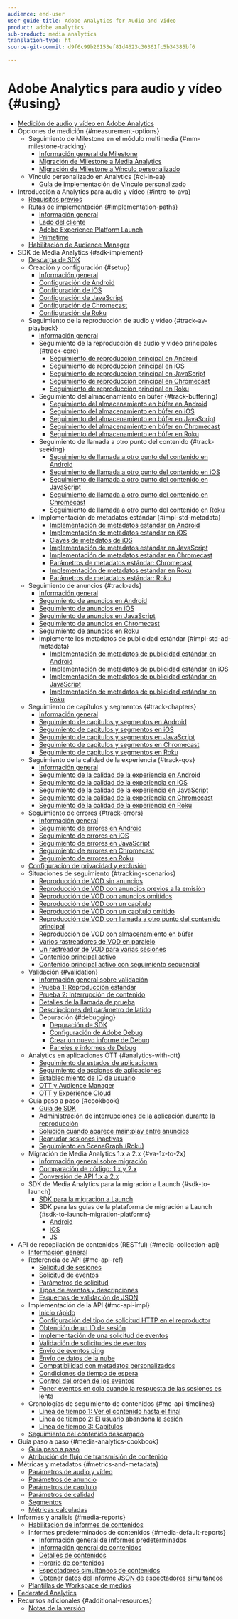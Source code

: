 ```yaml
---
audience: end-user
user-guide-title: Adobe Analytics for Audio and Video
product: adobe analytics
sub-product: media analytics
translation-type: ht
source-git-commit: d9f6c99b26153ef81d4623c30361fc5b34385bf6

---
```



# Adobe Analytics para audio y vídeo {#using}

+ [Medición de audio y vídeo en Adobe Analytics](media-overview.md)
+ Opciones de medición {#measurement-options}
   + Seguimiento de Milestone en el módulo multimedia {#mm-milestone-tracking}
      + [Información general de Milestone](measurement-options/mm-milestone-tracking/milestone-overview.md)
      + [Migración de Milestone a Media Analytics](measurement-options/mm-milestone-tracking/migrate-ms-to-va.md)
      + [Migración de Milestone a Vínculo personalizado](measurement-options/mm-milestone-tracking/migrate-ms-to-cl.md)
   + Vínculo personalizado en Analytics {#cl-in-aa}
      + [Guía de implementación de Vínculo personalizado](measurement-options/cl-in-aa/cl-impl-guide.md)
+ Introducción a Analytics para audio y vídeo {#intro-to-ava}
   + [Requisitos previos](intro-to-ava/prereqs.md)
   + Rutas de implementación {#implementation-paths}
      + [Información general](intro-to-ava/implementation-paths/implementation-paths.md)
      + [Lado del cliente](intro-to-ava/implementation-paths/client-side-path.md)
      + [Adobe Experience Platform Launch](intro-to-ava/implementation-paths/launch-path.md)
      + [Primetime](intro-to-ava/implementation-paths/primetime-path.md)
   + [Habilitación de Audience Manager](intro-to-ava/am-enablement.md)
+ SDK de Media Analytics {#sdk-implement}
   + [Descarga de SDK](sdk-implement/download-sdks.md)
   + Creación y configuración {#setup}
      + [Información general](sdk-implement/setup/setup-overview.md)
      + [Configuración de Android](sdk-implement/setup/set-up-android.md)
      + [Configuración de iOS](sdk-implement/setup/set-up-ios.md)
      + [Configuración de JavaScript](sdk-implement/setup/set-up-js.md)
      + [Configuración de Chromecast ](sdk-implement/setup/set-up-chromecast.md)
      + [Configuración de Roku ](sdk-implement/setup/set-up-roku.md)
   + Seguimiento de la reproducción de audio y vídeo {#track-av-playback}
      + [Información general](sdk-implement/track-av-playback/track-core-overview.md)
      + Seguimiento de la reproducción de audio y vídeo principales {#track-core}
         + [Seguimiento de reproducción principal en Android](sdk-implement/track-av-playback/track-core/track-core-android.md)
         + [Seguimiento de reproducción principal en iOS](sdk-implement/track-av-playback/track-core/track-core-ios.md)
         + [Seguimiento de reproducción principal en JavaScript](sdk-implement/track-av-playback/track-core/track-core-js.md)
         + [Seguimiento de reproducción principal en Chromecast](sdk-implement/track-av-playback/track-core/track-core-chromecast.md)
         + [Seguimiento de reproducción principal en Roku](sdk-implement/track-av-playback/track-core/track-core-roku.md)
      + Seguimiento del almacenamiento en búfer {#track-buffering}
         + [Seguimiento del almacenamiento en búfer en Android](sdk-implement/track-av-playback/track-buffering/track-buffering-android.md)
         + [Seguimiento del almacenamiento en búfer en iOS](sdk-implement/track-av-playback/track-buffering/track-buffering-ios.md)
         + [Seguimiento del almacenamiento en búfer en JavaScript](sdk-implement/track-av-playback/track-buffering/track-buffering-js.md)
         + [Seguimiento del almacenamiento en búfer en Chromecast](sdk-implement/track-av-playback/track-buffering/track-buffering-chromecast.md)
         + [Seguimiento del almacenamiento en búfer en Roku](sdk-implement/track-av-playback/track-buffering/track-buffering-roku.md)
      + Seguimiento de llamada a otro punto del contenido {#track-seeking}
         + [Seguimiento de llamada a otro punto del contenido en Android](sdk-implement/track-av-playback/track-seeking/track-seeking-android.md)
         + [Seguimiento de llamada a otro punto del contenido en iOS](sdk-implement/track-av-playback/track-seeking/track-seeking-ios.md)
         + [Seguimiento de llamada a otro punto del contenido en JavaScript](sdk-implement/track-av-playback/track-seeking/track-seeking-js.md)
         + [Seguimiento de llamada a otro punto del contenido en Chromecast](sdk-implement/track-av-playback/track-seeking/track-seeking-chromecast.md)
         + [Seguimiento de llamada a otro punto del contenido en Roku](sdk-implement/track-av-playback/track-seeking/track-seeking-roku.md)
      + Implementación de metadatos estándar {#impl-std-metadata}
         + [Implementación de metadatos estándar en Android](sdk-implement/track-av-playback/impl-std-metadata/impl-std-metadata-android.md)
         + [Implementación de metadatos estándar en iOS](sdk-implement/track-av-playback/impl-std-metadata/impl-std-metadata-ios.md)
         + [Claves de metadatos de iOS](sdk-implement/track-av-playback/impl-std-metadata/ios-metadata-keys.md)
         + [Implementación de metadatos estándar en JavaScript](sdk-implement/track-av-playback/impl-std-metadata/impl-std-metadata-js.md)
         + [Implementación de metadatos estándar en Chromecast](sdk-implement/track-av-playback/impl-std-metadata/impl-std-metadata-chromecast.md)
         + [Parámetros de metadatos estándar: Chromecast ](sdk-implement/track-av-playback/impl-std-metadata/chromecast-metadata.md)
         + [Implementación de metadatos estándar en Roku](sdk-implement/track-av-playback/impl-std-metadata/impl-std-metadata-roku.md)
         + [Parámetros de metadatos estándar: Roku ](sdk-implement/track-av-playback/impl-std-metadata/roku-metadata.md)
   + Seguimiento de anuncios {#track-ads}
      + [Información general](sdk-implement/track-ads/track-ads-overview.md)
      + [Seguimiento de anuncios en Android](sdk-implement/track-ads/track-ads-android.md)
      + [Seguimiento de anuncios en iOS](sdk-implement/track-ads/track-ads-ios.md)
      + [Seguimiento de anuncios en JavaScript](sdk-implement/track-ads/track-ads-js.md)
      + [Seguimiento de anuncios en Chromecast](sdk-implement/track-ads/track-ads-chromecast.md)
      + [Seguimiento de anuncios en Roku](sdk-implement/track-ads/track-ads-roku.md)
      + Implemente los metadatos de publicidad estándar {#impl-std-ad-metadata}
         + [Implementación de metadatos de publicidad estándar en Android](sdk-implement/track-ads/impl-std-ad-metadata/impl-std-ad-metadata-android.md)
         + [Implementación de metadatos de publicidad estándar en iOS](sdk-implement/track-ads/impl-std-ad-metadata/impl-std-ad-metadata-ios.md)
         + [Implementación de metadatos de publicidad estándar en JavaScript](sdk-implement/track-ads/impl-std-ad-metadata/impl-std-ad-metadata-js.md)
         + [Implementación de metadatos de publicidad estándar en Roku](sdk-implement/track-ads/impl-std-ad-metadata/impl-std-ad-metadata-roku.md)
   + Seguimiento de capítulos y segmentos {#track-chapters}
      + [Información general](sdk-implement/track-chapters/track-chapters-overview.md)
      + [Seguimiento de capítulos y segmentos en Android](sdk-implement/track-chapters/track-chapters-android.md)
      + [Seguimiento de capítulos y segmentos en iOS](sdk-implement/track-chapters/track-chapters-ios.md)
      + [Seguimiento de capítulos y segmentos en JavaScript](sdk-implement/track-chapters/track-chapters-js.md)
      + [Seguimiento de capítulos y segmentos en Chromecast](sdk-implement/track-chapters/track-chapters-chromecast.md)
      + [Seguimiento de capítulos y segmentos en Roku](sdk-implement/track-chapters/track-chapters-roku.md)
   + Seguimiento de la calidad de la experiencia {#track-qos}
      + [Información general](sdk-implement/track-qos/track-qos-overview.md)
      + [Seguimiento de la calidad de la experiencia en Android](sdk-implement/track-qos/track-qos-android.md)
      + [Seguimiento de la calidad de la experiencia en iOS](sdk-implement/track-qos/track-qos-ios.md)
      + [Seguimiento de la calidad de la experiencia en JavaScript](sdk-implement/track-qos/track-qos-js.md)
      + [Seguimiento de la calidad de la experiencia en Chromecast](sdk-implement/track-qos/track-qos-chromecast.md)
      + [Seguimiento de la calidad de la experiencia en Roku](sdk-implement/track-qos/track-qos-roku.md)
   + Seguimiento de errores {#track-errors}
      + [Información general](sdk-implement/track-errors/track-errors-overview.md)
      + [Seguimiento de errores en Android](sdk-implement/track-errors/track-errors-android.md)
      + [Seguimiento de errores en iOS](sdk-implement/track-errors/track-errors-ios.md)
      + [Seguimiento de errores en JavaScript](sdk-implement/track-errors/track-errors-js.md)
      + [Seguimiento de errores en Chromecast](sdk-implement/track-errors/track-errors-chromecast.md)
      + [Seguimiento de errores en Roku](sdk-implement/track-errors/track-errors-roku.md)
   + [Configuración de privacidad y exclusión](sdk-implement/opt-out-privacy.md)
   + Situaciones de seguimiento {#tracking-scenarios}
      + [Reproducción de VOD sin anuncios](sdk-implement/tracking-scenarios/vod-no-intrs-details.md)
      + [Reproducción de VOD con anuncios previos a la emisión](sdk-implement/tracking-scenarios/vod-preroll-ads.md)
      + [Reproducción de VOD con anuncios omitidos](sdk-implement/tracking-scenarios/vod-skipped-ads.md)
      + [Reproducción de VOD con un capítulo](sdk-implement/tracking-scenarios/vod-one-chapter.md)
      + [Reproducción de VOD con un capítulo omitido](sdk-implement/tracking-scenarios/vod-skipped-chapter.md)
      + [Reproducción de VOD con llamada a otro punto del contenido principal](sdk-implement/tracking-scenarios/vod-seeking.md)
      + [Reproducción de VOD con almacenamiento en búfer](sdk-implement/tracking-scenarios/vod-buffering.md)
      + [Varios rastreadores de VOD en paralelo](sdk-implement/tracking-scenarios/vod-multi-trackers.md)
      + [Un rastreador de VOD para varias sesiones](sdk-implement/tracking-scenarios/vod-multi-track-one-session.md)
      + [Contenido principal activo](sdk-implement/tracking-scenarios/live-main-content.md)
      + [Contenido principal activo con seguimiento secuencial](sdk-implement/tracking-scenarios/live-sequential.md)
   + Validación {#validation}
      + [Información general sobre validación](sdk-implement/validation/validation-overview.md)
      + [Prueba 1: Reproducción estándar](sdk-implement/validation/test1-standard-playback.md)
      + [Prueba 2: Interrupción de contenido](sdk-implement/validation/test2-media-interrupt.md)
      + [Detalles de la llamada de prueba](sdk-implement/validation/test-call-details.md)
      + [Descripciones del parámetro de latido](sdk-implement/validation/heartbeat-params.md)
      + Depuración {#debugging}
         + [Depuración de SDK](sdk-implement/validation/debugging/sdk-debugging.md)
         + [Configuración de Adobe Debug](sdk-implement/validation/debugging/config-adobe-debug.md)
         + [Crear un nuevo informe de Debug](sdk-implement/validation/debugging/create-new-debug-report.md)
         + [Paneles e informes de Debug](sdk-implement/validation/debugging/debug-dash-repts.md)
   + Analytics en aplicaciones OTT {#analytics-with-ott}
      + [Seguimiento de estados de aplicaciones](sdk-implement/analytics-with-ott/track-app-states.md)
      + [Seguimiento de acciones de aplicaciones](sdk-implement/analytics-with-ott/track-app-actions.md)
      + [Establecimiento de ID de usuario](sdk-implement/analytics-with-ott/set-user-ids.md)
      + [OTT y Audience Manager](sdk-implement/analytics-with-ott/ott-am.md)
      + [OTT y Experience Cloud](sdk-implement/analytics-with-ott/ott-experience-cloud.md)
   + Guía paso a paso {#cookbook}
      + [Guía de SDK](sdk-implement/cookbook/sdk-cookbook-overview.md)
      + [Administración de interrupciones de la aplicación durante la reproducción](sdk-implement/cookbook/app-interrupts.md)
      + [Solución cuando aparece main:play entre anuncios](sdk-implement/cookbook/fix-ad-play-ad.md)
      + [Reanudar sesiones inactivas](sdk-implement/cookbook/resuming-inactive.md)
      + [Seguimiento en SceneGraph (Roku)](sdk-implement/cookbook/sdk-track-scenegraph.md)
   + Migración de Media Analytics 1.x a 2.x {#va-1x-to-2x}
      + [Información general sobre migración](sdk-implement/va-1x-to-2x/mig-1x-2x-overview.md)
      + [Comparación de código: 1.x y 2.x](sdk-implement/va-1x-to-2x/code-comparison-1x-2x.md)
      + [Conversión de API 1.x a 2.x](sdk-implement/va-1x-to-2x/1x-2x-api-change.md)
   + SDK de Media Analytics para la migración a Launch {#sdk-to-launch}
      + [SDK para la migración a Launch](sdk-implement/sdk-to-launch/sdk-to-launch-migration.md)
      + SDK para las guías de la plataforma de migración a Launch {#sdk-to-launch-migration-platforms}
         + [Android](sdk-implement/sdk-to-launch/sdk-to-launch-migration-platforms/sdk-to-launch-migration-android.md)
         + [iOS](sdk-implement/sdk-to-launch/sdk-to-launch-migration-platforms/sdk-to-launch-migration-ios.md)
         + [JS](sdk-implement/sdk-to-launch/sdk-to-launch-migration-platforms/sdk-to-launch-migration-js.md)
+ API de recopilación de contenidos (RESTful) {#media-collection-api}
   + [Información general](media-collection-api/mc-api-overview.md)
   + Referencia de API {#mc-api-ref}
      + [Solicitud de sesiones](media-collection-api/mc-api-ref/mc-api-sessions-req.md)
      + [Solicitud de eventos](media-collection-api/mc-api-ref/mc-api-events-req.md)
      + [Parámetros de solicitud](media-collection-api/mc-api-ref/mc-api-req-params.md)
      + [Tipos de eventos y descripciones](media-collection-api/mc-api-ref/mc-api-event-types.md)
      + [Esquemas de validación de JSON](media-collection-api/mc-api-ref/mc-api-json-validation.md)
   + Implementación de la API {#mc-api-impl}
      + [Inicio rápido](media-collection-api/mc-api-impl/mc-api-quick-start.md)
      + [Configuración del tipo de solicitud HTTP en el reproductor](media-collection-api/mc-api-impl/mc-api-set-http-req.md)
      + [Obtención de un ID de sesión](media-collection-api/mc-api-impl/mc-api-obtain-sid.md)
      + [Implementación de una solicitud de eventos](media-collection-api/mc-api-impl/mc-api-impl-events-req.md)
      + [Validación de solicitudes de eventos](media-collection-api/mc-api-impl/mc-api-validate-reqs.md)
      + [Envío de eventos ping](media-collection-api/mc-api-impl/mc-api-sed-pings.md)
      + [Envío de datos de la nube](media-collection-api/mc-api-impl/mc-api-sending-qoe.md)
      + [Compatibilidad con metadatos personalizados](media-collection-api/mc-api-impl/mc-api-custom-meta.md)
      + [Condiciones de tiempo de espera](media-collection-api/mc-api-impl/mc-api-timeout.md)
      + [Control del orden de los eventos](media-collection-api/mc-api-impl/mc-api-ctrl-order.md)
      + [Poner eventos en cola cuando la respuesta de las sesiones es lenta](media-collection-api/mc-api-impl/mc-api-queuing.md)
   + Cronologías de seguimiento de contenidos {#mc-api-timelines}
      + [Línea de tiempo 1: Ver el contenido hasta el final](media-collection-api/mc-api-timelines/mc-api-timeline-1.md)
      + [Línea de tiempo 2: El usuario abandona la sesión](media-collection-api/mc-api-timelines/mc-api-timeline-2.md)
      + [Línea de tiempo 3: Capítulos](media-collection-api/mc-api-timelines/mc-api-timeline-3.md)
   + [Seguimiento del contenido descargado](media-collection-api/track-downloaded-content.md)
+ Guía paso a paso {#media-analytics-cookbook}
   + [Guía paso a paso](media-analytics-cookbook/media-analytics-cookbook.md)
   + [Atribución de flujo de transmisión de contenido](media-analytics-cookbook/media-dimensions.md)
+ Métricas y metadatos {#metrics-and-metadata}
   + [Parámetros de audio y vídeo](metrics-and-metadata/audio-video-parameters.md)
   + [Parámetros de anuncio](metrics-and-metadata/ad-parameters.md)
   + [Parámetros de capítulo](metrics-and-metadata/chapter-parameters.md)
   + [Parámetros de calidad](metrics-and-metadata/quality-parameters.md)
   + [Segmentos](metrics-and-metadata/segments.md)
   + [Métricas calculadas](metrics-and-metadata/calculated-metrics.md)
+ Informes y análisis {#media-reports}
   + [Habilitación de informes de contenidos](media-reports/media-reports-enable.md)
   + Informes predeterminados de contenidos {#media-default-reports}
      + [Información general de informes predeterminados](media-reports/media-default-reports/default-reports-overview.md)
      + [Información general de contenidos](media-reports/media-default-reports/media-reports-overview.md)
      + [Detalles de contenidos](media-reports/media-default-reports/media-reports-detail.md)
      + [Horario de contenidos](media-reports/media-default-reports/media-reports-daypart.md)
      + [Espectadores simultáneos de contenidos](media-reports/media-default-reports/media-concurrent-viewers.md)
      + [Obtener datos del informe JSON de espectadores simultáneos](media-reports/media-default-reports/get-concurrent-json.md)
   + [Plantillas de Workspace de medios](media-reports/media-workspace-templates.md)
+ [Federated Analytics](federated-analytics.md)
+ Recursos adicionales {#additional-resources}
   + [Notas de la versión](additional-resources/doc-updates.md)
